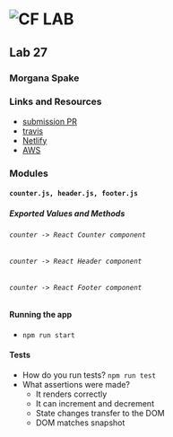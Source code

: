 ![CF](http://i.imgur.com/7v5ASc8.png) LAB  
=================================================  
  
## Lab 27  
  
### Morgana Spake  
  
### Links and Resources  
* [submission PR](https://github.com/401-advanced-javascript-mspake/lab-27/pull/2)  
* [travis](https://www.travis-ci.com/401-advanced-javascript-mspake/lab-27)  
* [Netlify](https://competent-einstein-63fc75.netlify.com/)   
* [AWS](https://submission.d1sqzndvbbhh49.amplifyapp.com/)    
  
### Modules   
#### `counter.js, header.js, footer.js`    
##### Exported Values and Methods  
  
###### `counter -> React Counter component`  
###### `counter -> React Header component`  
###### `counter -> React Footer component`  
  
#### Running the app  
* `npm run start`  
  
#### Tests  
* How do you run tests? `npm run test`  
* What assertions were made?  
  - It renders correctly  
  - It can increment and decrement  
  - State changes transfer to the DOM  
  - DOM matches snapshot  